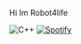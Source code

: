 Hi Im Robot4life

![C++](https://img.shields.io/badge/language-C%2B%2B-blue)
[![Spotify](https://img.shields.io/badge/Spotify-1DB954?style=for-the-badge&logo=spotify&logoColor=white)](https://www.spotify.com)
